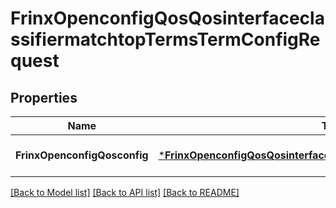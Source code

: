 # FrinxOpenconfigQosQosinterfaceclassifiermatchtopTermsTermConfigRequest

## Properties
Name | Type | Description | Notes
------------ | ------------- | ------------- | -------------
**FrinxOpenconfigQosconfig** | [***FrinxOpenconfigQosQosinterfaceclassifiermatchtopTermsTermConfig**](frinx.openconfig.qos.qosinterfaceclassifiermatchtop.terms.term.Config.md) |  | [optional] [default to null]

[[Back to Model list]](../README.md#documentation-for-models) [[Back to API list]](../README.md#documentation-for-api-endpoints) [[Back to README]](../README.md)


